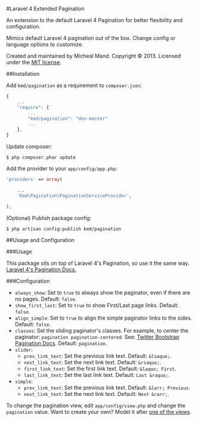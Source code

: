 #Laravel 4 Extended Pagination

An extension to the default Laravel 4 Pagination for better flexibility and configuration.

Mimics default Laravel 4 pagination out of the box. Change config or language options to customize.

Created and maintained by Micheal Mand. Copyright &copy; 2013. Licensed under the [MIT license](LICENSE.md).

##Installation

Add `kmd/pagination` as a requirement to `composer.json`:

```javascript
{
    ...
    "require": {
        ...
        "kmd/pagination": "dev-master"
        ...
    },
}
```

Update composer:

```
$ php composer.phar update
```

Add the provider to your `app/config/app.php`:

```php
'providers' => array(

    ...
    'Kmd\Pagination\PaginationServiceProvider',

),
```

(Optional) Publish package config:

```
$ php artisan config:publish kmd/pagination
```

##Usage and Configuration

###Usage

This package sits on top of Laravel 4's Pagination, so use it the same way. [Laravel 4's Pagination Docs.](http://laravel.com/docs/pagination#usage)

###Configuration

 * `always_show`: Set to `true` to always show the paginator, even if there are no pages. Default: `false`.
 * `show_first_last`: Set to `true` to show First/Last page links. Default: `false`.
 * `align_simple`: Set to `true` to align the simple paginator links to the sides. Default: `false`.
 * `classes`: Set the sliding paginator's classes. For example, to center the paginator: `pagination pagination-centered`. See: [Twitter Bootstrap Pagination Docs](http://twitter.github.io/bootstrap/components.html#pagination). Default: `pagination`.
 * `slider`:
   * `prev_link_text`: Set the previous link text. Default: `&lsaquo;`.
   * `next_link_text`: Set the next link text. Default: `&rsaquo;`.
   * `first_link_text`: Set the first link text. Default: `&laquo; First`.
   * `last_link_text`: Set the last link text. Default: `Last &raquo;`.
 * `simple`:
   * `prev_link_text`: Set the previous link text. Default: `&larr; Previous`.
   * `next_link_text`: Set the next link text. Default: `Next &rarr;`.

To change the pagination view, edit `app/config/view.php` and change the `pagination` value. Want to create your own? Model it after [one of the views](src/views).